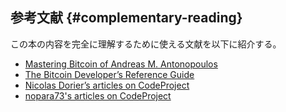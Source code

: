 ## 参考文献 {#complementary-reading}

この本の内容を完全に理解するために使える文献を以下に紹介する。

* [Mastering Bitcoin of Andreas M. Antonopoulos](https://github.com/bitcoinbook/bitcoinbook)
* [The Bitcoin Developer’s Reference Guide](https://bitcoin.org/en/developer-guide)
* [Nicolas Dorier’s articles on CodeProject](http://www.codeproject.com/script/Articles/MemberArticles.aspx?amid=6354608)
* [nopara73's articles on CodeProject](http://www.codeproject.com/script/Articles/MemberArticles.aspx?amid=10170217)



